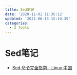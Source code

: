 ```yaml
---
title: Sed笔记
date: '2020-11-01 11:36:12'
updated: '2021-06-13 15:10:39'
categories:
  - 3 Tools
---
```

# Sed笔记

- [Sed 命令完全指南 - Linux 中国](Sed%20%E5%91%BD%E4%BB%A4%E5%AE%8C%E5%85%A8%E6%8C%87%E5%8D%97%20-%20Linux%20%E4%B8%AD%E5%9B%BD.pdf)

